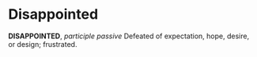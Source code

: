 # Disappointed

**DISAPPOINTED**, _participle passive_ Defeated of expectation, hope, desire, or design; frustrated.